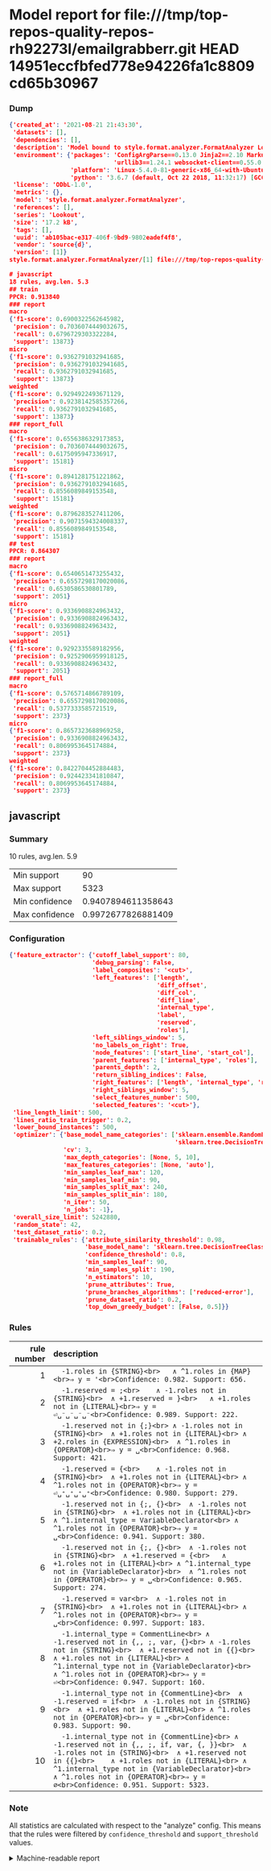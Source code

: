 # Model report for file:///tmp/top-repos-quality-repos-rh92273l/emailgrabberr.git HEAD 14951eccfbfed778e94226fa1c8809cd65b30967

### Dump

```json
{'created_at': '2021-08-21 21:43:30',
 'datasets': [],
 'dependencies': [],
 'description': 'Model bound to style.format.analyzer.FormatAnalyzer Lookout analyzer.',
 'environment': {'packages': 'ConfigArgParse==0.13.0 Jinja2==2.10 MarkupSafe==1.1.1 PyStemmer==1.3.0 PyYAML==5.1 Pympler==0.5 SQLAlchemy==1.2.10 SQLAlchemy-Utils==0.33.3 asdf==2.3.2 bblfsh==2.12.7 boto==2.49.0 boto3==1.9.130 botocore==1.12.130 cachetools==2.0.1 certifi==2019.3.9 chardet==3.0.4 clint==0.5.1 docker==3.7.0 docker-pycreds==0.4.0 dulwich==0.19.11 grpcio==1.19.0 grpcio-tools==1.19.0 humanfriendly==4.16.1 humanize==0.5.1 idna==2.8 jmespath==0.9.4 jsonschema==2.6.0 lookout-sdk==0.4.1 lookout-sdk-ml==0.19.0 lookout-style==0.2.0 lz4==2.1.6 modelforge==0.12.1 numpy==1.16.2 packaging==19.0 pandas==0.22.0 pip==19.0.3 protobuf==3.7.0 psycopg2-binary==2.7.5 pygtrie==2.3 pyparsing==2.3.1 python-dateutil==2.8.0 python-igraph==0.7.1.post6 pytz==2019.1 requests==2.21.0 requirements-parser==0.2.0 scikit-learn==0.20.1 scikit-optimize==0.5.2 scipy==1.2.1 semantic-version==2.6.0 setuptools==40.8.0 six==1.12.0 smart-open==1.8.1 sourced-ml==0.8.2 spdx==2.5.0 stringcase==1.2.0 tabulate==0.8.2 tqdm==4.31.1 '
                             'urllib3==1.24.1 websocket-client==0.55.0 xxhash==1.3.0',
                 'platform': 'Linux-5.4.0-81-generic-x86_64-with-Ubuntu-18.04-bionic',
                 'python': '3.6.7 (default, Oct 22 2018, 11:32:17) [GCC 8.2.0]'},
 'license': 'ODbL-1.0',
 'metrics': {},
 'model': 'style.format.analyzer.FormatAnalyzer',
 'references': [],
 'series': 'Lookout',
 'size': '17.2 kB',
 'tags': [],
 'uuid': 'ab105bac-e317-406f-9bd9-9802eadef4f8',
 'vendor': 'source{d}',
 'version': [1]}
style.format.analyzer.FormatAnalyzer/[1] file:///tmp/top-repos-quality-repos-rh92273l/emailgrabberr.git 14951eccfbfed778e94226fa1c8809cd65b30967

# javascript
18 rules, avg.len. 5.3
## train
PPCR: 0.913840
### report
macro
{'f1-score': 0.6900322562645982,
 'precision': 0.7036074449032675,
 'recall': 0.6796729303322284,
 'support': 13873}
micro
{'f1-score': 0.9362791032941685,
 'precision': 0.9362791032941685,
 'recall': 0.9362791032941685,
 'support': 13873}
weighted
{'f1-score': 0.9294922493671129,
 'precision': 0.9238142585357266,
 'recall': 0.9362791032941685,
 'support': 13873}
### report_full
macro
{'f1-score': 0.6556386329173853,
 'precision': 0.7036074449032675,
 'recall': 0.6175095947336917,
 'support': 15181}
micro
{'f1-score': 0.8941281751221862,
 'precision': 0.9362791032941685,
 'recall': 0.8556089849153548,
 'support': 15181}
weighted
{'f1-score': 0.8796283527411206,
 'precision': 0.9071594324008337,
 'recall': 0.8556089849153548,
 'support': 15181}
## test
PPCR: 0.864307
### report
macro
{'f1-score': 0.6540651473255432,
 'precision': 0.6557298170020086,
 'recall': 0.6530586530801789,
 'support': 2051}
micro
{'f1-score': 0.9336908824963432,
 'precision': 0.9336908824963432,
 'recall': 0.9336908824963432,
 'support': 2051}
weighted
{'f1-score': 0.9292335589182956,
 'precision': 0.9252906959918125,
 'recall': 0.9336908824963432,
 'support': 2051}
### report_full
macro
{'f1-score': 0.5765714866789109,
 'precision': 0.6557298170020086,
 'recall': 0.5377333585721519,
 'support': 2373}
micro
{'f1-score': 0.8657323688969258,
 'precision': 0.9336908824963432,
 'recall': 0.8069953645174884,
 'support': 2373}
weighted
{'f1-score': 0.8422704452884483,
 'precision': 0.924423341810847,
 'recall': 0.8069953645174884,
 'support': 2373}
```

## javascript
### Summary
10 rules, avg.len. 5.9

| | |
|-|-|
|Min support|90|
|Max support|5323|
|Min confidence|0.9407894611358643|
|Max confidence|0.9972677826881409|

### Configuration

```json
{'feature_extractor': {'cutoff_label_support': 80,
                       'debug_parsing': False,
                       'label_composites': '<cut>',
                       'left_features': ['length',
                                         'diff_offset',
                                         'diff_col',
                                         'diff_line',
                                         'internal_type',
                                         'label',
                                         'reserved',
                                         'roles'],
                       'left_siblings_window': 5,
                       'no_labels_on_right': True,
                       'node_features': ['start_line', 'start_col'],
                       'parent_features': ['internal_type', 'roles'],
                       'parents_depth': 2,
                       'return_sibling_indices': False,
                       'right_features': ['length', 'internal_type', 'reserved', 'roles'],
                       'right_siblings_window': 5,
                       'select_features_number': 500,
                       'selected_features': '<cut>'},
 'line_length_limit': 500,
 'lines_ratio_train_trigger': 0.2,
 'lower_bound_instances': 500,
 'optimizer': {'base_model_name_categories': ['sklearn.ensemble.RandomForestClassifier',
                                              'sklearn.tree.DecisionTreeClassifier'],
               'cv': 3,
               'max_depth_categories': [None, 5, 10],
               'max_features_categories': [None, 'auto'],
               'min_samples_leaf_max': 120,
               'min_samples_leaf_min': 90,
               'min_samples_split_max': 240,
               'min_samples_split_min': 180,
               'n_iter': 50,
               'n_jobs': -1},
 'overall_size_limit': 5242880,
 'random_state': 42,
 'test_dataset_ratio': 0.2,
 'trainable_rules': {'attribute_similarity_threshold': 0.98,
                     'base_model_name': 'sklearn.tree.DecisionTreeClassifier',
                     'confidence_threshold': 0.8,
                     'min_samples_leaf': 90,
                     'min_samples_split': 190,
                     'n_estimators': 10,
                     'prune_attributes': True,
                     'prune_branches_algorithms': ['reduced-error'],
                     'prune_dataset_ratio': 0.2,
                     'top_down_greedy_budget': [False, 0.5]}}
```

### Rules

| rule number | description |
|----:|:-----|
| 1 | `  -1.roles in {STRING}<br>	∧ ^1.roles in {MAP}<br>⇒ y = '<br>Confidence: 0.982. Support: 656.` |
| 2 | `  -1.reserved = ;<br>	∧ -1.roles not in {STRING}<br>	∧ +1.reserved = }<br>	∧ +1.roles not in {LITERAL}<br>⇒ y = ⏎␣⁻␣⁻␣⁻␣⁻<br>Confidence: 0.989. Support: 222.` |
| 3 | `  -1.reserved not in {;}<br>	∧ -1.roles not in {STRING}<br>	∧ +1.roles not in {LITERAL}<br>	∧ +2.roles in {EXPRESSION}<br>	∧ ^1.roles in {OPERATOR}<br>⇒ y = ␣<br>Confidence: 0.968. Support: 421.` |
| 4 | `  -1.reserved = {<br>	∧ -1.roles not in {STRING}<br>	∧ +1.roles not in {LITERAL}<br>	∧ ^1.roles not in {OPERATOR}<br>⇒ y = ⏎␣⁺␣⁺␣⁺␣⁺<br>Confidence: 0.980. Support: 279.` |
| 5 | `  -1.reserved not in {;, {}<br>	∧ -1.roles not in {STRING}<br>	∧ +1.roles not in {LITERAL}<br>	∧ ^1.internal_type = VariableDeclarator<br>	∧ ^1.roles not in {OPERATOR}<br>⇒ y = ␣<br>Confidence: 0.941. Support: 380.` |
| 6 | `  -1.reserved not in {;, {}<br>	∧ -1.roles not in {STRING}<br>	∧ +1.reserved = {<br>	∧ +1.roles not in {LITERAL}<br>	∧ ^1.internal_type not in {VariableDeclarator}<br>	∧ ^1.roles not in {OPERATOR}<br>⇒ y = ␣<br>Confidence: 0.965. Support: 274.` |
| 7 | `  -1.reserved = var<br>	∧ -1.roles not in {STRING}<br>	∧ +1.roles not in {LITERAL}<br>	∧ ^1.roles not in {OPERATOR}<br>⇒ y = ␣<br>Confidence: 0.997. Support: 183.` |
| 8 | `  -1.internal_type = CommentLine<br>	∧ -1.reserved not in {,, ;, var, {}<br>	∧ -1.roles not in {STRING}<br>	∧ +1.reserved not in {{}<br>	∧ +1.roles not in {LITERAL}<br>	∧ ^1.internal_type not in {VariableDeclarator}<br>	∧ ^1.roles not in {OPERATOR}<br>⇒ y = ⏎<br>Confidence: 0.947. Support: 160.` |
| 9 | `  -1.internal_type not in {CommentLine}<br>	∧ -1.reserved = if<br>	∧ -1.roles not in {STRING}<br>	∧ +1.roles not in {LITERAL}<br>	∧ ^1.roles not in {OPERATOR}<br>⇒ y = ␣<br>Confidence: 0.983. Support: 90.` |
| 10 | `  -1.internal_type not in {CommentLine}<br>	∧ -1.reserved not in {,, ;, if, var, {, }}<br>	∧ -1.roles not in {STRING}<br>	∧ +1.reserved not in {{}<br>	∧ +1.roles not in {LITERAL}<br>	∧ ^1.internal_type not in {VariableDeclarator}<br>	∧ ^1.roles not in {OPERATOR}<br>⇒ y = ∅<br>Confidence: 0.951. Support: 5323.` |

### Note
All statistics are calculated with respect to the "analyze" config. This means that the rules were filtered by
`confidence_threshold` and `support_threshold` values.

<details>
    <summary>Machine-readable report</summary>
```json
{"javascript": {"avg_rule_len": 5.9, "max_conf": 0.9972677826881409, "max_support": 5323, "min_conf": 0.9407894611358643, "min_support": 90, "num_rules": 10}}
```
</details>

